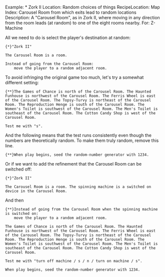 Example: * Zork II
Location: Random choices of things
RecipeLocation: Map
Index: Carousel Room from which exits lead to random locations
Description: A "Carousel Room", as in Zork II, where moving in any direction from the room leads (at random) to one of the eight rooms nearby.
For: Z-Machine

  
All we need to do is select the player's destination at random:

  

``` inform7
{*}"Zork II"

The Carousel Room is a room.

Instead of going from the Carousel Room:
	move the player to a random adjacent room.
```

  
To avoid infringing the original game too much, let's try a somewhat different setting:

  

``` inform7
{**}The Games of Chance is north of the Carousel Room. The Haunted Funhouse is northwest of the Carousel Room. The Ferris Wheel is east of the Carousel Room. The Topsy-Turvy is northeast of the Carousel Room. The Reproduction Henge is south of the Carousel Room. The Women's Toilet is southwest of the Carousel Room. The Men's Toilet is southeast of the Carousel Room. The Cotton Candy Shop is west of the Carousel Room.

Test me with "s".
```

  
And the following means that the test runs consistently even though the numbers are theoretically random. To make them truly random, remove this line.

  

``` inform7
{**}When play begins, seed the random-number generator with 1234.
```

  
Or if we want to add the refinement that the Carousel Room can be switched off:

  

``` inform7
{*}"Zork II"

The Carousel Room is a room. The spinning machine is a switched on device in the Carousel Room.
```

  
And then

  

``` inform7
{**}Instead of going from the Carousel Room when the spinning machine is switched on:
	move the player to a random adjacent room.

The Games of Chance is north of the Carousel Room. The Haunted Funhouse is northwest of the Carousel Room. The Ferris Wheel is east of the Carousel Room. The Topsy-Turvy is northeast of the Carousel Room. The Reproduction Henge is south of the Carousel Room. The Women's Toilet is southwest of the Carousel Room. The Men's Toilet is southeast of the Carousel Room. The Cotton Candy Shop is west of the Carousel Room.

Test me with "turn off machine / s / n / turn on machine / s".

When play begins, seed the random-number generator with 1234.
```

